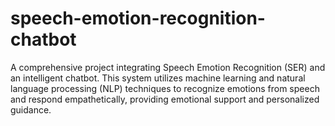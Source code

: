 # speech-emotion-recognition-chatbot
A comprehensive project integrating Speech Emotion Recognition (SER) and an intelligent chatbot. This system utilizes machine learning and natural language processing (NLP) techniques to recognize emotions from speech and respond empathetically, providing emotional support and personalized guidance.
